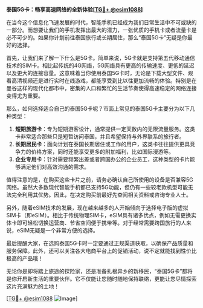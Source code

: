 **泰国5G卡：畅享高速网络的全新体验[[TG💪+ @esim1088](https://t.me/s/esim1088)]**

在当今这个信息化飞速发展的时代，智能手机已经成为我们日常生活中不可或缺的一部分。而想要让我们的手机发挥出最大的潜力，一张优质的手机卡或者流量卡是必不可少的。如果你计划前往泰国旅行或长期居住，那么“泰国5G卡”无疑是你最好的选择。

首先，让我们来了解一下什么是5G卡。简单来说，5G卡就是支持第五代移动通信技术的SIM卡。相比起传统的4G网络，5G网络具有更高的传输速度、更低的延迟以及更大的连接容量。这意味着当你使用泰国5G卡时，无论是下载大型文件、观看高清视频还是进行实时在线游戏，都能享受到比以往更加流畅的体验。特别是在曼谷这样的现代化都市中，密集的人口和繁忙的生活节奏使得高速稳定的网络连接变得尤为重要。

那么，如何选择适合自己的泰国5G卡呢？市面上常见的泰国5G卡主要分为以下几种类型：

1. **短期旅游卡**：专为短期游客设计，通常提供一定天数内的无限流量服务。这类卡非常适合那些只是短暂访问泰国，并且希望保持与外界联系的旅行者。
2. **长期居民卡**：面向计划在泰国长期居住或工作的用户，这类卡往往提供更具竞争力的价格方案，同时还能享受更多的附加福利，比如国际漫游等。
3. **企业专用卡**：针对需要频繁出差或者跨国办公的企业员工，这种类型的卡片能够满足他们对高效沟通的需求。

值得注意的是，在购买这些卡片之前，请务必确认自己所使用的设备是否兼容5G网络。虽然大多数现代智能手机都已支持5G功能，但仍有一些较老款机型可能无法完全利用其优势。因此，在决定购买前最好先查阅相关资料或咨询专业人士。

另外，随着eSIM技术的发展，现在越来越多的人开始倾向于选择电子版的虚拟SIM卡（即eSIM）。相比于传统物理SIM卡，eSIM具有诸多优点，例如无需更换实体卡即可轻松切换运营商、节省空间便于携带等。对于经常需要跨国旅行的人来说，eSIM无疑是一个非常方便的选择。

最后提醒大家，在选购泰国5G卡时一定要通过正规渠道获取，以确保产品质量和服务保障。此外，还可以关注各大电商平台上的促销活动，说不定就能找到性价比极高的产品哦！

无论你是即将踏上旅途的探险家，还是准备扎根异乡的新移民，“泰国5G卡”都将是你开启新生活的重要伙伴。它不仅能让您随时随地保持联络，更能让您尽情探索这片充满魅力的土地！

[[TG💪+ @esim1088](https://t.me/s/esim1088) ![Image](https://i.postimg.cc/4NQfJmqS/Snipaste-2025-05-13-00-14-12.png)]